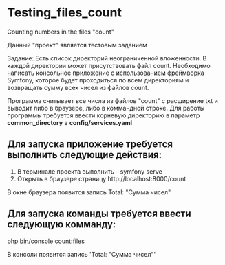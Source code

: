 # Testing_files_count
Counting numbers in the files "count"

Данный "проект" является тестовым заданием

Задание: Есть список директорий неограниченной вложенности. В каждой директории может присутствовать файл count. 
Необходимо написать консольное приложение с использованием фреймворка Symfony, которое будет проходиться по всем директориям и возвращать сумму всех чисел из файлов count.

Программа считывает все числа из файлов "сount" с расширение txt и выводит либо в браузере, либо в коммандной строке.
Для работы программы требуется ввести корневую директорию в параметр **common_directory** в **config/services.yaml**

Для запуска приложение требуется выполнить следующие действия:
---------------------------------------------------------------
1) В терминале проекта выполнить - symfony serve
2) Открыть в браузере страницу http://localhost:8000/count

В окне браузера появится запись Total: "Сумма чисел"

Для запуска команды требуется ввести следующую комманду:
---------------------------------------------------------------
php bin/console count:files


В консоли появится запись 'Total: "Сумма чисел"'
